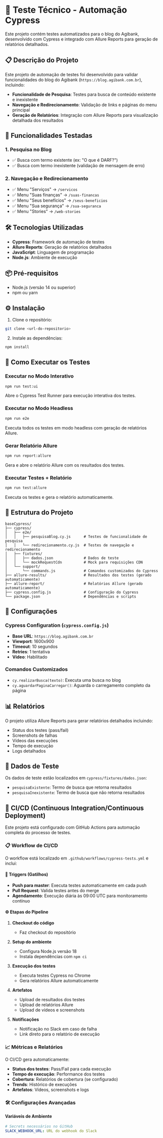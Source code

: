# 🧪 Teste Técnico - Automação Cypress

Este projeto contém testes automatizados para o blog do Agibank, desenvolvido com Cypress e integrado com Allure Reports para geração de relatórios detalhados.

## 📋 Descrição do Projeto

Este projeto de automação de testes foi desenvolvido para validar funcionalidades do blog do Agibank (`https://blog.agibank.com.br`), incluindo:

- **Funcionalidade de Pesquisa**: Testes para busca de conteúdo existente e inexistente
- **Navegação e Redirecionamento**: Validação de links e páginas do menu principal
- **Geração de Relatórios**: Integração com Allure Reports para visualização detalhada dos resultados

## 🚀 Funcionalidades Testadas

### 1. Pesquisa no Blog
- ✅ Busca com termo existente (ex: "O que é DARF?")
- ✅ Busca com termo inexistente (validação de mensagem de erro)

### 2. Navegação e Redirecionamento
- ✅ Menu "Serviços" → `/servicos`
- ✅ Menu "Suas finanças" → `/suas-financas`
- ✅ Menu "Seus benefícios" → `/seus-beneficios`
- ✅ Menu "Sua segurança" → `/sua-seguranca`
- ✅ Menu "Stories" → `/web-stories`

## 🛠️ Tecnologias Utilizadas

- **Cypress**: Framework de automação de testes
- **Allure Reports**: Geração de relatórios detalhados
- **JavaScript**: Linguagem de programação
- **Node.js**: Ambiente de execução

## 📦 Pré-requisitos

- Node.js (versão 14 ou superior)
- npm ou yarn

## ⚙️ Instalação

1. Clone o repositório:
```bash
git clone <url-do-repositorio>
```

2. Instale as dependências:
```bash
npm install
```

## 🎯 Como Executar os Testes

### Executar no Modo Interativo
```bash
npm run test:ui
```
Abre o Cypress Test Runner para execução interativa dos testes.

### Executar no Modo Headless
```bash
npm run e2e
```
Executa todos os testes em modo headless com geração de relatórios Allure.

### Gerar Relatório Allure
```bash
npm run report:allure
```
Gera e abre o relatório Allure com os resultados dos testes.

### Executar Testes + Relatório
```bash
npm run test:allure
```
Executa os testes e gera o relatório automaticamente.

## 📁 Estrutura do Projeto

```
baseCypress/
├── cypress/
│   ├── e2e/
│   │   ├── pesquisaBlog.cy.js      # Testes de funcionalidade de pesquisa
│   │   └── redirecionamento.cy.js  # Testes de navegação e redirecionamento
│   ├── fixtures/
│   │   ├── dados.json              # Dados de teste
│   │   └── mockRequestCdn          # Mock para requisições CDN
│   └── support/
│       └── commands.js             # Comandos customizados do Cypress
├── allure-results/                 # Resultados dos testes (gerado automaticamente)
├── allure-report/                  # Relatórios Allure (gerado automaticamente)
├── cypress.config.js               # Configuração do Cypress
└── package.json                    # Dependências e scripts
```

## 🔧 Configurações

### Cypress Configuration (`cypress.config.js`)
- **Base URL**: `https://blog.agibank.com.br`
- **Viewport**: 1600x900
- **Timeout**: 10 segundos
- **Retries**: 1 tentativa
- **Vídeo**: Habilitado

### Comandos Customizados
- `cy.realizarBusca(texto)`: Executa uma busca no blog
- `cy.aguardarPaginaCarregar()`: Aguarda o carregamento completo da página

## 📊 Relatórios

O projeto utiliza Allure Reports para gerar relatórios detalhados incluindo:
- Status dos testes (pass/fail)
- Screenshots de falhas
- Vídeos das execuções
- Tempo de execução
- Logs detalhados

## 🧪 Dados de Teste

Os dados de teste estão localizados em `cypress/fixtures/dados.json`:
- `pesquisaExistente`: Termo de busca que retorna resultados
- `pesquisaInexistente`: Termo de busca que não retorna resultados

## 🔄 CI/CD (Continuous Integration/Continuous Deployment)

Este projeto está configurado com GitHub Actions para automação completa do processo de testes.

### 📋 Workflow de CI/CD

O workflow está localizado em `.github/workflows/cypress-tests.yml` e inclui:

#### 🚀 **Triggers (Gatilhos)**
- **Push para master**: Executa testes automaticamente em cada push
- **Pull Request**: Valida testes antes do merge
- **Agendamento**: Execução diária às 09:00 UTC para monitoramento contínuo

#### ⚙️ **Etapas do Pipeline**

1. **Checkout do código**
   - Faz checkout do repositório

2. **Setup do ambiente**
   - Configura Node.js versão 18
   - Instala dependências com `npm ci`

3. **Execução dos testes**
   - Executa testes Cypress no Chrome
   - Gera relatórios Allure automaticamente

4. **Artefatos**
   - Upload de resultados dos testes
   - Upload de relatórios Allure
   - Upload de vídeos e screenshots

5. **Notificações**
   - Notificação no Slack em caso de falha
   - Link direto para o relatório de execução

### 📈 **Métricas e Relatórios**

O CI/CD gera automaticamente:
- **Status dos testes**: Pass/Fail para cada execução
- **Tempo de execução**: Performance dos testes
- **Cobertura**: Relatórios de cobertura (se configurado)
- **Trends**: Histórico de execuções
- **Artefatos**: Vídeos, screenshots e logs

### 🛠️ **Configurações Avançadas**

#### Variáveis de Ambiente
```yaml
# Secrets necessários no GitHub
SLACK_WEBHOOK_URL: URL do webhook do Slack
```